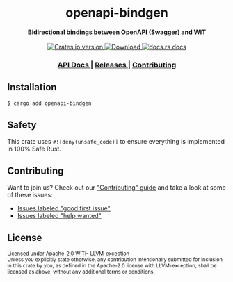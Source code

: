 <h1 align="center">openapi-bindgen</h1>
<div align="center">
  <strong>
    Bidirectional bindings between OpenAPI (Swagger) and WIT
  </strong>
</div>

<br />

<div align="center">
  <!-- Crates version -->
  <a href="https://crates.io/crates/openapi-bindgen">
    <img src="https://img.shields.io/crates/v/openapi-bindgen.svg?style=flat-square"
    alt="Crates.io version" />
  </a>
  <!-- Downloads -->
  <a href="https://crates.io/crates/openapi-bindgen">
    <img src="https://img.shields.io/crates/d/openapi-bindgen.svg?style=flat-square"
      alt="Download" />
  </a>
  <!-- docs.rs docs -->
  <a href="https://docs.rs/openapi-bindgen">
    <img src="https://img.shields.io/badge/docs-latest-blue.svg?style=flat-square"
      alt="docs.rs docs" />
  </a>
</div>

<div align="center">
  <h3>
    <a href="https://docs.rs/openapi-bindgen">
      API Docs
    </a>
    <span> | </span>
    <a href="https://github.com/yoshuawuyts/wasm-http-tools/releases">
      Releases
    </a>
    <span> | </span>
    <a href="https://github.com/yoshuawuyts/wasm-http-tools/blob/master.github/CONTRIBUTING.md">
      Contributing
    </a>
  </h3>
</div>

## Installation
```sh
$ cargo add openapi-bindgen
```

## Safety
This crate uses ``#![deny(unsafe_code)]`` to ensure everything is implemented in
100% Safe Rust.

## Contributing
Want to join us? Check out our ["Contributing" guide][contributing] and take a
look at some of these issues:

- [Issues labeled "good first issue"][good-first-issue]
- [Issues labeled "help wanted"][help-wanted]

[contributing]: https://github.com/yoshuawuyts/wasm-http-tools/blob/master.github/CONTRIBUTING.md
[good-first-issue]: https://github.com/yoshuawuyts/wasm-http-tools/labels/good%20first%20issue
[help-wanted]: https://github.com/yoshuawuyts/wasm-http-tools/labels/help%20wanted

## License

<sup>
Licensed under <a href="LICENSE">Apache-2.0 WITH LLVM-exception</a> 
</sup>

<br/>

<sub>
Unless you explicitly state otherwise, any contribution intentionally submitted
for inclusion in this crate by you, as defined in the Apache-2.0 license with LLVM-exception,
shall be licensed as above, without any additional terms or conditions.
</sub>
